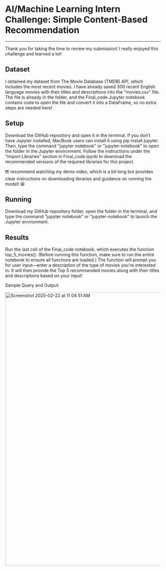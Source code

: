 # AI/Machine Learning Intern Challenge: Simple Content-Based Recommendation
***
Thank you for taking the time to review my submission! I really enjoyed this challenge and learned a lot!

## Dataset

I obtained my dataset from The Movie Database (TMDB) API, which includes the most recent movies. I have already saved 300 recent English language movies with their titles and descriptions into the "movies.csv" file. The file is already in the folder, and the Final_code Jupyter notebook contains code to open the file and convert it into a DataFrame, so no extra steps are needed here!

## Setup

Download the GitHub repository and open it in the terminal. If you don’t have Jupyter installed, MacBook users can install it using pip install jupyter. Then, type the command "jupyter notebook" or "jupyter-notebook" to open the folder in the Jupyter environment.
Follow the instructions under the “Import Libraries” section in Final_code.ipynb to download the recommended versions of the required libraries for this project.

❗️❗️I recommend watching my demo video, which is a bit long but provides clear instructions on downloading libraries and guidance on running the model! 😄

## Running
Download my GitHub repository folder, open the folder in the terminal, and type the command "jupyter notebook" or "jupyter-notebook" to launch the Jupyter environment.

## Results
Run the last cell of the Final_code notebook, which executes the function top_5_movies(). (Before running this function, make sure to run the entire notebook to ensure all functions are loaded.)
The function will prompt you for user input—enter a description of the type of movies you're interested in. It will then provide the Top 5 recommended movies along with their titles and descriptions based on your input!

Sample Query and Output:

<img width="883" alt="Screenshot 2025-02-22 at 11 04 51 AM" src="https://github.com/user-attachments/assets/e9778090-a637-4960-bf21-65c0b83b1f01" />


